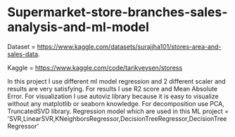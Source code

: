# Supermarket-store-branches-sales-analysis-and-ml-model

Dataset = https://www.kaggle.com/datasets/surajjha101/stores-area-and-sales-data.

Kaggle = https://www.kaggle.com/code/tarikveysen/storess

In this project I use different ml model regression and 2 different scaler and results are very satisfying.
For results I use R2 score and Mean Absolute Error. For visualization I use autoviz library because it is easy to visualize without any matplotlib or seaborn knowledge.
For decomposition use PCA, TruncatedSVD library.
Regression model which  are used in this ML project = 'SVR,LinearSVR,KNeighborsRegressor,DecisionTreeRegressor,DecisionTreeRegressor'

